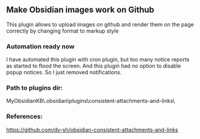 ## Make Obsidian images work on Github

This plugin allows to upload images on github and render them on the page correctly by changing format to markup style

### Automation ready now
I have automated this plugin with cron plugin, but too many notice reports as started to flood the screen. And this plugin had no option to disable popup notices. So I just removed notifications. 

### Path to plugins dir:
MyObsidianKB\\.obsidian\plugins\consistent-attachments-and-links\

### References:
https://github.com/dy-sh/obsidian-consistent-attachments-and-links